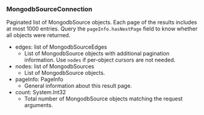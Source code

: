 ### MongodbSourceConnection
Paginated list of MongodbSource objects. Each page of the results includes at most 1000 entries. Query the `pageInfo.hasNextPage` field to know whether all objects were returned.

- edges: list of MongodbSourceEdges
  - List of MongodbSource objects with additional pagination information. Use `nodes` if per-object cursors are not needed.
- nodes: list of MongodbSources
  - List of MongodbSource objects.
- pageInfo: PageInfo
  - General information about this result page.
- count: System.Int32
  - Total number of MongodbSource objects matching the request arguments.
